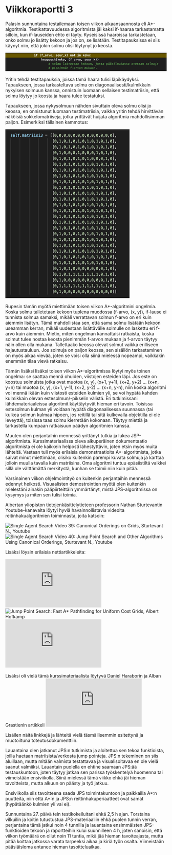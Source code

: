 # Viikkoraportti 3

Palasin sunnuntaina testailemaan toisen viikon aikaansaannosta eli A*-algoritmia. Testikattavuudessa algoritmista jäi kaksi if-haaraa tarkastamatta silloin, kun if-lauseiden ehto ei täyty. Kyseisissä haaroissa tarkastetaan, onko solmu jo lisätty kekoon ja jos on, se lisätään. Testitapauksissa ei siis käynyt niin, että jokin solmu olisi löytynyt jo keosta.

![if-haara](https://github.com/J-Uhero/tiralabra/blob/main/dokumentaatio/kuvat/testien_ohittama_if_haara.png)

Yritin tehdä testitapauksia, joissa tämä haara tulisi läpikäydyksi. Tapaukseen, jossa tarkasteltava solmu on diagonaalisesti/kulmikkain nykyisen solmuun kanssa, onnistuin luomaan sellaisen testimatriisin, että solmu löytyy jo keosta ja haara tulee testatuksi.

Tapaukseen, jossa nykysolmuun nähden sivuttain oleva solmu olisi jo keossa, en onnistunut luomaan testimatriisia, vaikka yritin tehdä hirvittävän näköisiä sokkelomatriiseja, jotka yrittävät huijata algoritmia mahdollisimman paljon. Esimerkiksi tällainen kammotus:

![hirveä testimatriisi](https://github.com/J-Uhero/tiralabra/blob/main/dokumentaatio/kuvat/hirvea_testimatriisi.png)

Rupesin tämän myötä miettimään toisen viikon A*-algoritmini ongelmia. Koska solmu talletetaan kekoon tuplena muodossa (f-arvo, (x, y)), if-lause ei tunnista solmua samaksi, mikäli verrattavan solmun f-arvo on eri kuin aiemmin lisätyn. Tämä mahdollistaa sen, että sama solmu lisätään kekoon useamman kerran, mikäli uudestaan lisättävälle solmulle on laskettu eri f-arvo kuin aiemmin. Mietin, miten ongelman kannattaisi ratkaista, koska solmut tulee nostaa keosta pienimmän f-arvon mukaan ja f-arvon täytyy näin ollen olla mukana. Tallettaako keossa olevat solmut vaikka erilliseen hajautustauluun. Jos solmuja on paljon keossa, sen sisällön tarkastaminen on myös aikaa vievää, joten se voisi olla siinä mielessä nopeampi, vaikkakin enemmän tilaa vievä ratkaisu.

Tämän lisäksi lisäksi toisen viikon A*-algoritmissa löytyi myös toinen ongelma: se saattaa mennä ohuiden, viistojen esteiden läpi. Jos este on koostuu solmuista jotka ovat muotoa (x, y), (x+1, y+1), (x+2, y+2) … (x+n, y+n) tai muotoa (x, y), (x+1, y-1), (x+2, y-2) … (x+n, y-n), niin koska algoritmi voi mennä ikään kuin viistosti esteiden kulmien yli, se voi hypätä kahden kulmikkain olevan estesolmun/-pikselin välistä. Eri tutkimissani lähdemateriaaleissa algoritmit käyttäytyvät hieman eri tavoin. Toisissa estesolmun kulman yli voidaan hypätä diagonaalisessa suunnassa (tai kulkea solmun kulmaa hipoen, jos reitillä tai sitä kulkevalla objektilla ei ole leveyttä), toisissa taas solmu kierretään kokonaan. Täytyy miettiä ja tarkastella kumpaan ratkaisuun päädyn algoritmien kanssa.

Muuten olen perjantaihin mennessä yrittänyt tutkia ja lukea JSP-algoritmista. Kurssimateriaalissa oleva alkuperäinen dokumentaatio algoritmista ei ole kaikkein helposti lähestyttävin, joten etsin myös muita lähteitä. Vastaan tuli myös erilaisia demonstraatioita A*-algoritmista, jotka saivat minut miettimään, olisiko kuitenkin parempi kuvata solmuja ja karttaa jolloin muulla tavalla kuin matriisina. Oma algoritmi tuntuu epäsiistiltä vaikkei sillä ole välttämättä merkitystä, kunhan se toimii niin kuin pitää.

Varsinainen viikon ohjelmointityö on kuitenkin perjantaihin mennessä edennyt heikosti. Visuaalisten demostrointien myötä olen kuitenkin mielestäni ainakin pääpiirteittäin ymmärtänyt, mistä JPS-algoritmissa on kysymys ja miten sen tulisi toimia.

Albertan yliopiston tietojenkäsittelytieteen professorin Nathan Sturtevantin Youtube-kanavalta löytyi hyviä havainnollistavia videoita reitinhakualgoritmien toiminnasta, joita katsoin: 

 ![Single Agent Search Video 39: Canonical Orderings on Grids, Sturtevant N., Youtube](https://www.youtube.com/watch?v=rskXf8kO5Lw)
 ![Single Agent Search Video 40: Jump Point Search and Other Algorithms Using Canonical Orderings, Sturtevant N., Youtube](https://www.youtube.com/watch?v=__ZLnTwYNPk)
 
 Lisäksi löysin erilaisia nettiartikkeleita:

![A Visual Explanation of Jump Point Search, Nathan Witmer](https://zerowidth.com/2013/a-visual-explanation-of-jump-point-search.html)
![Jump Point Search: Fast A* Pathfinding for Uniform Cost Grids, Albert Hofkamp](https://www.gamedev.net/tutorials/programming/artificial-intelligence/jump-point-search-fast-a-pathfinding-for-uniform-cost-grids-r4220/)
![Implementation of A*, Amit Patel](https://www.redblobgames.com/pathfinding/a-star/implementation.html)

Lisäksi oli vielä tämä kurssimateriaalista löytyvä Daniel Haraborin ja Alban Grastienin artikkeli ![Online Graph Pruning for Pathfinding on Grid Maps](https://users.cecs.anu.edu.au/~dharabor/data/papers/harabor-grastien-aaai11.pdf)

Lisäilen näitä linkkejä ja lähteitä vielä täsmällisemmin esitettynä ja muotoiltuna toteutusdokumenttiin.

Lauantaina olen jatkanut JPS:n tutkimista ja aloitettua sen tekoa funktioista, joilla haetaan matriisista/verkosta jump pointeja. JPS:n tekeminen on siis aluillaan, mutta mitään valmista testattavaa ja visualisoitavaa en ole vielä saanut valmiiksi. Lauantain puolella en ehtine saamaan JPS:ää testauskuntoon, joten täytyy jatkaa sen parissa työskentelyä huomenna tai viimeistään ensiviikolla. Siinä mielessä tämä viikko ehkä jäi hieman tavoitteista, mutta alkuun on päästy ja työ jatkuu.

Ensiviikolla siis tavoitteena saada JPS toimintakuntoon ja paikkailla A*:n puutteita, niin että A*:n ja JPS:n reittinhakuperiaatteet ovat samat (hypätäänkö kulmien yli vai ei).

Sunnuntaina 27. päivä tein testikokeiluitani ehkä 2,5 h ajan. Torstaina vilkuilin ja koitin tutustustua JPS-materiaaliin ehkä puolen tunnin verran, perjantaina tämä jatkui noin 4 tunnilla ja lauantaina ensimmäisten JPS-funktioiden tekoon ja raportteihin kului suunnilleen 4 h, joten sanoisin, että viikon työmäärä on ollut noin 11 tuntia, mikä jää hieman tavoiteajasta, mutta pitää koittaa jatkossa varata tarpeeksi aikaa ja kiriä työn osalta. Viimeistään pääsiäisloma antanee hieman tasoitteluaikaa.
